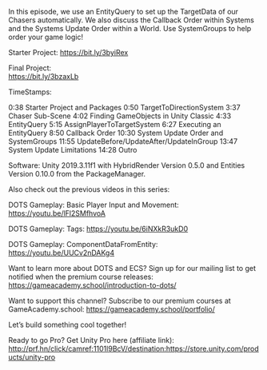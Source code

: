 In this episode, we use an EntityQuery to set up the TargetData of our Chasers automatically.  We also discuss the Callback Order within Systems and the Systems Update Order within a World.  Use SystemGroups to help order your game logic!

Starter Project:
https://bit.ly/3byiRex

Final Project:  
https://bit.ly/3bzaxLb

TimeStamps:

0:38 Starter Project and Packages
0:50 TargetToDirectionSystem
3:37 Chaser Sub-Scene
4:02 Finding GameObjects in Unity Classic
4:33 EntityQuery
5:15 AssignPlayerToTargetSystem
6:27 Executing an EntityQuery
8:50 Callback Order
10:30 System Update Order and SystemGroups
11:55 UpdateBefore/UpdateAfter/UpdateInGroup
13:47 System Update Limitations
14:28 Outro

Software:  Unity 2019.3.11f1 with HybridRender Version 0.5.0 and Entities Version 0.10.0 from the PackageManager.

Also check out the previous videos in this series:

DOTS Gameplay: Basic Player Input and Movement:
https://youtu.be/lFl2SMfhvoA

DOTS Gameplay: Tags:
https://youtu.be/6iNXkR3ukD0

DOTS Gameplay: ComponentDataFromEntity:
https://youtu.be/UUCv2nDAKg4

Want to learn more about DOTS and ECS?  Sign up for our mailing list to get notified when the premium course releases:
https://gameacademy.school/introduction-to-dots/

Want to support this channel?  Subscribe to our premium courses at GameAcademy.school:
https://gameacademy.school/portfolio/

Let’s build something cool together!

Ready to go Pro?  Get Unity Pro here (affiliate link):
http://prf.hn/click/camref:1101l9BcV/destination:https://store.unity.com/products/unity-pro

